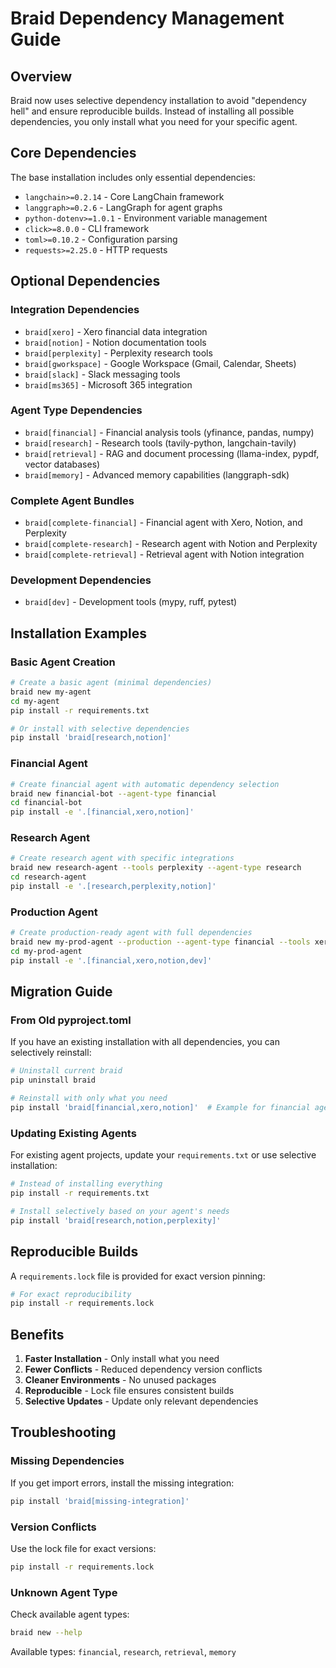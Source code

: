 # Braid Dependency Management Guide

## Overview

Braid now uses selective dependency installation to avoid "dependency hell" and ensure reproducible builds. Instead of installing all possible dependencies, you only install what you need for your specific agent.

## Core Dependencies

The base installation includes only essential dependencies:
- `langchain>=0.2.14` - Core LangChain framework
- `langgraph>=0.2.6` - LangGraph for agent graphs
- `python-dotenv>=1.0.1` - Environment variable management
- `click>=8.0.0` - CLI framework
- `toml>=0.10.2` - Configuration parsing
- `requests>=2.25.0` - HTTP requests

## Optional Dependencies

### Integration Dependencies
- `braid[xero]` - Xero financial data integration
- `braid[notion]` - Notion documentation tools  
- `braid[perplexity]` - Perplexity research tools
- `braid[gworkspace]` - Google Workspace (Gmail, Calendar, Sheets)
- `braid[slack]` - Slack messaging tools
- `braid[ms365]` - Microsoft 365 integration

### Agent Type Dependencies
- `braid[financial]` - Financial analysis tools (yfinance, pandas, numpy)
- `braid[research]` - Research tools (tavily-python, langchain-tavily)
- `braid[retrieval]` - RAG and document processing (llama-index, pypdf, vector databases)
- `braid[memory]` - Advanced memory capabilities (langgraph-sdk)

### Complete Agent Bundles
- `braid[complete-financial]` - Financial agent with Xero, Notion, and Perplexity
- `braid[complete-research]` - Research agent with Notion and Perplexity
- `braid[complete-retrieval]` - Retrieval agent with Notion integration

### Development Dependencies
- `braid[dev]` - Development tools (mypy, ruff, pytest)

## Installation Examples

### Basic Agent Creation
```bash
# Create a basic agent (minimal dependencies)
braid new my-agent
cd my-agent
pip install -r requirements.txt

# Or install with selective dependencies
pip install 'braid[research,notion]'
```

### Financial Agent
```bash
# Create financial agent with automatic dependency selection
braid new financial-bot --agent-type financial
cd financial-bot
pip install -e '.[financial,xero,notion]'
```

### Research Agent
```bash
# Create research agent with specific integrations
braid new research-agent --tools perplexity --agent-type research
cd research-agent
pip install -e '.[research,perplexity,notion]'
```

### Production Agent
```bash
# Create production-ready agent with full dependencies
braid new my-prod-agent --production --agent-type financial --tools xero,notion
cd my-prod-agent
pip install -e '.[financial,xero,notion,dev]'
```

## Migration Guide

### From Old pyproject.toml
If you have an existing installation with all dependencies, you can selectively reinstall:

```bash
# Uninstall current braid
pip uninstall braid

# Reinstall with only what you need
pip install 'braid[financial,xero,notion]'  # Example for financial agent
```

### Updating Existing Agents
For existing agent projects, update your `requirements.txt` or use selective installation:

```bash
# Instead of installing everything
pip install -r requirements.txt

# Install selectively based on your agent's needs
pip install 'braid[research,notion,perplexity]'
```

## Reproducible Builds

A `requirements.lock` file is provided for exact version pinning:

```bash
# For exact reproducibility
pip install -r requirements.lock
```

## Benefits

1. **Faster Installation** - Only install what you need
2. **Fewer Conflicts** - Reduced dependency version conflicts  
3. **Cleaner Environments** - No unused packages
4. **Reproducible** - Lock file ensures consistent builds
5. **Selective Updates** - Update only relevant dependencies

## Troubleshooting

### Missing Dependencies
If you get import errors, install the missing integration:
```bash
pip install 'braid[missing-integration]'
```

### Version Conflicts
Use the lock file for exact versions:
```bash
pip install -r requirements.lock
```

### Unknown Agent Type
Check available agent types:
```bash
braid new --help
```

Available types: `financial`, `research`, `retrieval`, `memory`